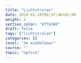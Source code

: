 ```yaml
---
title: "Lichtstralen"
date: 2019-01-28T08:57:48+01:00
weight: 2
section_color: "#ff6300"
draft: false
tags: ["lichtstralen"]
categories: []
level: "3e middelbaar"
course: ""
topic: "optica"
---
```

